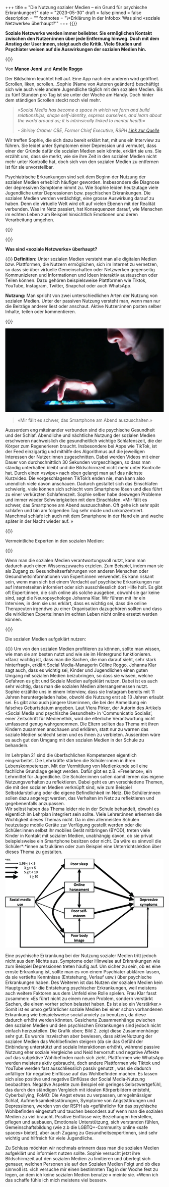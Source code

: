 +++
title = "Die Nutzung sozialer Medien – ein Grund für psychische Erkrankungen?"
date = "2023-05-30"
draft = false
pinned = false
description = ""
footnotes = "\\*Erklärung in der Infobox ‘Was sind «soziale Netzwerke» überhaupt?’"
+++
{{<lead>}}

**Soziale Netzwerke werden immer beliebter. Sie ermöglichen Kontakt zwischen den Nutzer:innen über jede Entfernung hinweg. Doch mit dem Anstieg der User:innen, steigt auch die Kritik. Viele Studien und Psychiater weisen auf die Auswirkungen der sozialen Medien hin.**

{{<lead>}}

Von **Manon Jenni** und **Amélie Roggo**

Der Bildschirm leuchtet hell auf. Eine App nach der anderen wird geöffnet. Scrollen, liken,  scrollen…Sophie (Name von Autoren geändert) beschäftigt sich wie auch viele andere Jugendliche täglich mit den sozialen Medien. Bis zu fünf Stunden pro Tag ist sie unter der Woche am Handy. Doch hinter dem ständigen Scrollen steckt noch viel mehr. 

> *»Social Media has become a space in which we form and build relationships, shape self-identity, express ourselves, and learn about the world around us; it is intrinsically linked to mental health«* 
>
> *\- Shirley Cramer CBE, Former Chief Executive, RSPH [Link zur Quelle](https://www.rsph.org.uk/our-work/campaigns/status-of-mind.html)*

Wir treffen Sophie, die sich dazu bereit erklärt hat, mit uns ein Interview zu führen. Sie leidet unter Symptomen einer Depression und vermutet, dass einer der Gründe dafür die sozialen Medien sein könnte, erklärt sie uns. Sie erzählt uns, dass sie merkt, wie sie ihre Zeit in den sozialen Medien nicht mehr unter Kontrolle hat, doch sich von den sozialen Medien zu entfernen ist für sie unvorstellbar.

Psychiatrische Erkrankungen sind seit dem Beginn der Nutzung der sozialen Medien erheblich häufiger geworden. Insbesondere die Diagnose der depressiven Symptome nimmt zu.  Wie Sophie leiden heutzutage viele Jugendliche unter Depressionen bzw. psychischen Erkrankungen. Die sozialen Medien werden verdächtigt, eine grosse Auswirkung darauf zu haben. Denn die virtuelle Welt wird oft auf vielen Ebenen mit der Realität verbunden.  Was im Netz passiert, hat Konsequenzen darauf, wie Menschen im echten Leben zum Beispiel hinsichtlich Emotionen und deren Verarbeitung umgehen.

{{<box>}}

{{<lead>}}

**Was sind «soziale Netzwerke» überhaupt?**

{{<lead>}}
**Definition:** 
Unter sozialen Medien versteht man alle digitalen Medien bzw. Plattformen, die Nutzern ermöglichen, sich im Internet zu vernetzen, so dass sie über virtuelle Gemeinschaften oder Netzwerken gegenseitig Kommunizieren und Informationen und Ideen interaktiv austauschen oder Teilen können. 
Dazu gehören beispielsweise Plattformen wie Tiktok, YouTube, Instagram, Twitter, Snapchat oder auch WhatsApp. 

**Nutzung:**
Man spricht von zwei unterschiedlichen Arten der Nutzung von sozialen Medien. Unter der passiven Nutzung versteht man, wenn man nur die Beiträge anderer liest oder anschaut. Aktive Nutzer:innen posten selber Inhalte, teilen oder kommentieren. 

{{<box>}}



![Bild 1](phone-light-dimmerhp.webp)

> «Mir fällt es schwer, das Smartphone am Abend auszuschalten.»

Ausserdem eng miteinander verbunden sind die psychische Gesundheit und der Schlaf. Abendliche und nächtliche Nutzung der sozialen Medien erschweren nachweislich die gesundheitlich wichtige Schlafenszeit, die der Körper zum Regenerieren braucht. Insbesondere bei Apps wie TikTok, ist der Feed einzigartig und mithilfe des Algorithmus auf die jeweiligen Interessen der Nutzer:innen zugeschnitten. Dabei werden Videos mit einer Dauer von durchschnittlich 30 Sekunden vorgeschlagen, so dass man ständig unterhalten bleibt und die Bildschirmzeit nicht mehr unter Kontrolle hat. Durch einen «swipe» nach oben gelangt man auf das nächste Kurzvideo. Die vorgeschlagenen TikTok’s enden nie, man kann also unendlich viele davon anschauen. Dadurch gestaltet sich das Einschlafen schwierig, viele können sich schlecht vom Smartphone lösen und dies führt zu einer verkürzten Schlafenszeit. 
Sophie selber habe deswegen Probleme und immer wieder Schwierigkeiten mit dem Einschlafen. «Mir fällt es schwer, das Smartphone am Abend auszuschalten. Oft gehe ich sehr spät schlafen und bin am folgenden Tag sehr müde und unkonzentriert. Manchmal schlafe ich auch mit dem Smartphone in der Hand ein und wache später in der Nacht wieder auf. »

{{<lead>}}

Vermeintliche Experten in den sozialen Medien:

{{<lead>}}

Wenn man die sozialen Medien verantwortungsvoll nutzt, kann man dadurch auch einen Wissenszuwachs erzielen. Zum Beispiel, indem man sie als Zugang zu Gesundheitserfahrungen von anderen Menschen oder Gesundheitsinformationen von Expert:innen verwendet. Es kann riskant sein, wenn man sich bei einem Verdacht auf psychische Erkrankungen nur auf Internetseiten informiert oder sich ausschliesslich dort Hilfe holt. Es gibt oft Expert:innen, die sich online als solche ausgeben, obwohl sie gar keine sind, sagt die Neuropsychologe Johanna Klar. Wir führen mit ihr ein Interview, in dem sie uns erklärt, dass es wichtig sei, dass die online Therapeuten irgendwo zu einer Organisation dazugehören sollten und dass die wirklichen Experte:innen im echten Leben nicht online ersetzt werden können. 

{{<lead>}}

Die sozialen Medien aufgeklärt nutzen: 

{{<lead>}}
Um von den sozialen Medien profitieren zu können, sollte man wissen, wie man sie am besten nutzt und wie sie im Hintergrund funktionieren.  «Ganz wichtig ist, dass man die Sachen, die man darauf sieht, sehr stark hinterfragt», erklärt Social Media-Managerin Céline Roggo. Johanna Klar sagt auch, dass es wichtig sei, Kinder und Jugendlichen einen guten Umgang mit sozialen Medien beizubringen, so dass sie wissen, welche Gefahren es gibt und Soziale Medien aufgeklärt nutzen. Dabei ist es auch sehr wichtig, dass man die sozialen Medien altersangemessen nutzt. Sophie erzählte uns in einem Interview, dass sie Instagram bereits mit 11 Jahren heruntergeladen habe, obwohl die Nutzung erst ab 13 Jahren erlaubt sei. Es gibt also auch jüngere User:innen, die bei der Anmeldung ein falsches Geburtsdatum angeben. Laut Viera Pirker, der Autorin des Artikels «Social Media und psychische Gesundheit» in ‘Communicatio Socialis’, einer Zeitschrift für Medienethik, wird die elterliche Verantwortung nicht umfassend genug wahrgenommen.  Die Eltern sollten das Thema mit ihren Kindern zusammen anschauen und erklären, statt nur zu warnen das soziale Medien schlecht seien und es ihnen zu verbieten. Ausserdem wäre es auch gut den Umgang mit den sozialen Medien in der Schule zu behandeln. 

Im Lehrplan 21 sind die überfachlichen Kompetenzen eigentlich eingearbeitet. Die Lehrkräfte stärken die Schüler:innen in ihren Lebenskompetenzen. Mit der Vermittlung von Medienkunde soll eine fachliche Grundlage gelegt werden. Dafür gibt es z.B. «Freelance», ein Lehrmittel für Jugendliche. Die Schüler:innen sollen damit lernen das eigene Nutzungsverhalten zu reflektieren. Dabei geht es um verschiedene Themen, die mit den sozialen Medien verknüpft sind, wie zum Beispiel Selbstdarstellung oder die eigene Befindlichkeit im Netz. Die Schüler:innen sollen dazu angeregt werden, das Verhalten im Netz zu reflektieren und gegebenenfalls anzupassen.\
Wir selbst haben das Thema leider nie in der Schule behandelt, obwohl es eigentlich im Lehrplan integriert sein sollte. Viele Lehrer:innen erkennen die Wichtigkeit dieses Themas nicht. Da in den allermeisten Schulen heutzutage mobile Geräte zur Verfügung gestellt werden oder die Schüler:innen selbst ihr mobiles Gerät mitbringen (BYOD), treten viele Kinder in Kontakt mit sozialen Medien, unabhängig davon, ob sie privat beispielsweise ein Smartphone besitzen oder nicht. Da wäre es sinnvoll die Schüler*:*innen aufzuklären oder zum Beispiel eine Unterrichtslektion über dieses Thema zu gestalten. 

![Bild 2: Social media use and depressive symptoms-summary of path analysis.](social-media-use-and-depressive-symptoms-summary-of-path-analysis.png)

Eine psychische Erkrankung bei der Nutzung sozialer Medien tritt jedoch nicht aus dem Nichts aus. Symptome oder Hinweise auf Erkrankungen wie zum Beispiel Depressionen treten häufig auf. Um sicher zu sein, ob es eine ernste Erkrankung ist, sollte man es von einem Psychiater abklären lassen, da sie vertiefte Kenntnisse (Entstehung, Verlauf usw.) über psychische Erkrankungen haben. Des Weiteren ist das Nutzen der sozialen Medien kein Hauptgrund für die Entstehung psychischer Erkrankungen, weil meistens auch weitere Faktoren aus dem Umfeld eine Rolle spielen. Frau Klar fasst zusammen: «Es führt nicht zu einem neuen Problem, sondern verstärkt Sachen, die einem vorher schon belastet haben. Es ist also ein Verstärker.» Somit ist es umso gefährlicher soziale Medien bei einer schon vorhandenen Erkrankung wie beispielsweise social anxiety zu benutzen, da diese dadurch erhöht werden könnten. Gesicherte Zusammenhänge zwischen den sozialen Medien und den psychischen Erkrankungen sind jedoch nicht einfach herzustellen. Die Grafik oben; Bild 2.  zeigt diese Zusammenhänge sehr gut. Es wurde Inzwischen aber bewiesen, dass aktiveNutzung der sozialen Medien das Wohlbefinden steigern  (da sie das Gefühl der Einbindung unterstützt und soziale Interaktionen erhöht), während passive Nutzung eher soziale Vergleiche und Neid hervorruft und negative Affekte auf das subjektive Wohlbefinden nach sich zieht.  Plattformen wie WhatsApp werden meistens aktiv gebraucht, doch andere Plattformen wie Tiktok und YouTube werden fast ausschliesslich passiv genutzt , was sie dadurch anfälliger für negative Einflüsse auf das Wohlbefinden machen. Es lassen sich also positive und negative Einflüsse der Social Media-Nutzung beobachten. 
Negative Aspekte zum Beispiel ein geringes Selbstwertgefühl, das durch den ständigen Vergleich mit idealen Körperbildern entsteht, Cyberbullying, FoMO: Die Angst etwas zu verpassen, unregelmässiger Schlaf, Aufmerksamkeitsstörungen, Symptome von Angststörungen und Depressionen, werden von der RSPH als «gefährlich» für das psychische Wohlbefinden eingestuft und tauchen besonders auf wenn man die sozialen Medien zu viel braucht.
Positive Einflüsse wie; Beziehungen herstellen, pflegen und ausbauen, Emotionale Unterstützung, sich verstanden fühlen, Gemeinschaftsbildung (wie z.b die LGBTQ+-Community online «safe spaces» bietet), aber auch Zugang zu Gesundheitsexpertinnen, sind sehr wichtig und hilfreich für viele Jugendliche.

Zu Schluss möchten wir nochmals erinnern dass man die sozialen Medien aufgeklärt und informiert nutzen sollte. Sophie versucht jetzt ihre Bildschirmzeit auf den sozialen Medien zu limitieren und überlegt sich genauer, welchen Personen sie auf den Sozialen Medien Folgt und ob dies sinnvoll ist. «Ich versuche mir einen bestimmten Tag in der Woche fest zu legen, an dem ich keine sozialen Medien benutze » meinte sie. «Wenn ich das schaffe fühle ich mich meistens viel besser».